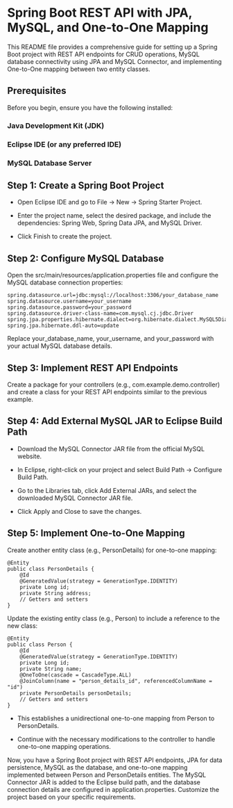 
# Spring Boot REST API with JPA, MySQL, and One-to-One Mapping

This README file provides a comprehensive guide for setting up a Spring Boot project with REST API endpoints for CRUD operations, MySQL database connectivity using JPA and MySQL Connector, and implementing One-to-One mapping between two entity classes.

## Prerequisites

Before you begin, ensure you have the following installed:

### Java Development Kit (JDK)
### Eclipse IDE (or any preferred IDE)
### MySQL Database Server

## Step 1: Create a Spring Boot Project

- Open Eclipse IDE and go to File -> New -> Spring Starter Project.

- Enter the project name, select the desired package, and include the dependencies: Spring Web, Spring Data JPA, and MySQL Driver.

- Click Finish to create the project.

## Step 2: Configure MySQL Database

Open the src/main/resources/application.properties file and configure the MySQL database connection properties:

    spring.datasource.url=jdbc:mysql://localhost:3306/your_database_name
    spring.datasource.username=your_username
    spring.datasource.password=your_password
    spring.datasource.driver-class-name=com.mysql.cj.jdbc.Driver
    spring.jpa.properties.hibernate.dialect=org.hibernate.dialect.MySQL5Dialect
    spring.jpa.hibernate.ddl-auto=update

Replace your_database_name, your_username, and your_password with your actual MySQL database details.

## Step 3: Implement REST API Endpoints

Create a package for your controllers (e.g., com.example.demo.controller) and create a class for your REST API endpoints similar to the previous example.

## Step 4: Add External MySQL JAR to Eclipse Build Path

- Download the MySQL Connector JAR file from the official MySQL website.

- In Eclipse, right-click on your project and select Build Path -> Configure Build Path.

- Go to the Libraries tab, click Add External JARs, and select the downloaded MySQL Connector JAR file.

- Click Apply and Close to save the changes.

## Step 5: Implement One-to-One Mapping

Create another entity class (e.g., PersonDetails) for one-to-one mapping:

    @Entity
    public class PersonDetails {
        @Id
        @GeneratedValue(strategy = GenerationType.IDENTITY)
        private Long id;
        private String address;
        // Getters and setters
    }
    
Update the existing entity class (e.g., Person) to include a reference to the new class:


    @Entity
    public class Person {
        @Id
        @GeneratedValue(strategy = GenerationType.IDENTITY)
        private Long id;
        private String name;
        @OneToOne(cascade = CascadeType.ALL)
        @JoinColumn(name = "person_details_id", referencedColumnName = "id")
        private PersonDetails personDetails;
        // Getters and setters
    }

- This establishes a unidirectional one-to-one mapping from Person to PersonDetails.

- Continue with the necessary modifications to the controller to handle one-to-one mapping operations.

Now, you have a Spring Boot project with REST API endpoints, JPA for data persistence, MySQL as the database, and one-to-one mapping implemented between Person and PersonDetails entities. The MySQL Connector JAR is added to the Eclipse build path, and the database connection details are configured in application.properties. Customize the project based on your specific requirements.





